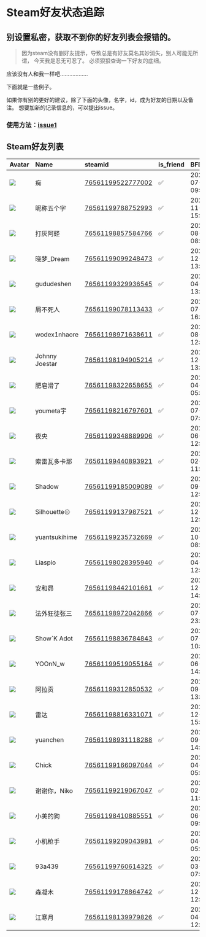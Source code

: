 # Steam好友状态追踪
## 别设置私密，获取不到你的好友列表会报错的。

> 因为steam没有删好友提示，导致总是有好友莫名其妙消失，别人可能无所谓，
> 今天我是忍无可忍了。 必须狠狠查询一下好友的底细。

应该没有人和我一样吧………………

下面就是一些例子。

如果你有别的更好的建议，除了下面的头像，名字，id，成为好友的日期以及备注。 想要加新的记录信息的，可以提出issue。

### 使用方法：[issue1](https://github.com/systemannounce/SteamFriends/issues/1)



## Steam好友列表
| Avatar                                                                            | Name           | steamid                                                                     | is_friend   | BFD                 | removed_time   | Remark   |
|:----------------------------------------------------------------------------------|:---------------|:----------------------------------------------------------------------------|:------------|:--------------------|:---------------|:---------|
| ![](https://avatars.steamstatic.com/f2d6c6c805ce9302e49733e3dc81abe92430abf0.jpg) | 痴              | [76561199522777002](https://steamcommunity.com/profiles/76561199522777002/) | ✅           | 2023-07-20 09:55:51 |                |          |
| ![](https://avatars.steamstatic.com/8a7a40594360fa44f060538031c9f6eb672ba15f.jpg) | 昵称五个字          | [76561199788752993](https://steamcommunity.com/profiles/76561199788752993/) | ✅           | 2024-11-23 15:15:43 |                |          |
| ![](https://avatars.steamstatic.com/14fa45d90d1774068441651602af9b2de61890b4.jpg) | 打灰阿蛏           | [76561198857584766](https://steamcommunity.com/profiles/76561198857584766/) | ✅           | 2023-08-21 08:43:35 |                |          |
| ![](https://avatars.steamstatic.com/3f5e9daea59216d7fe13df4e031d3537580e5e21.jpg) | 晓梦_Dream       | [76561199099248473](https://steamcommunity.com/profiles/76561199099248473/) | ✅           | 2023-12-09 13:11:52 |                |          |
| ![](https://avatars.steamstatic.com/ed334ef12fcaefdfb69c12c328c7280fdbf017d3.jpg) | gududeshen     | [76561199329936545](https://steamcommunity.com/profiles/76561199329936545/) | ✅           | 2024-04-12 13:53:47 |                |          |
| ![](https://avatars.steamstatic.com/6f92cef11feebc370f25eb6c0e36daff3379fa01.jpg) | 屑不死人           | [76561199078113433](https://steamcommunity.com/profiles/76561199078113433/) | ✅           | 2021-07-12 16:52:13 |                |          |
| ![](https://avatars.steamstatic.com/e5ef44d957eed050f65925083c0c563734e977c1.jpg) | wodex1nhaore   | [76561198971638611](https://steamcommunity.com/profiles/76561198971638611/) | ✅           | 2023-08-25 12:47:31 |                |          |
| ![](https://avatars.steamstatic.com/ce03b9a8c7f4f4f1dd8c9f88d84c1abdb1421638.jpg) | Johnny Joestar | [76561198194905214](https://steamcommunity.com/profiles/76561198194905214/) | ✅           | 2023-12-09 13:13:53 |                |          |
| ![](https://avatars.steamstatic.com/8b94dbac7af078bcf68b46ed7f07412615b59756.jpg) | 肥皂滑了           | [76561198322658655](https://steamcommunity.com/profiles/76561198322658655/) | ✅           | 2024-04-13 05:09:22 |                |          |
| ![](https://avatars.steamstatic.com/ae3624efee29ed79e60ee5643b93108c368dacc7.jpg) | youmeta宇       | [76561198216797601](https://steamcommunity.com/profiles/76561198216797601/) | ✅           | 2025-07-15 07:51:25 |                |          |
| ![](https://avatars.steamstatic.com/7077f4e83f66a62f922537e5cfd5987cdfdac8bb.jpg) | 夜央             | [76561199348889906](https://steamcommunity.com/profiles/76561199348889906/) | ✅           | 2025-06-16 12:39:22 |                |          |
| ![](https://avatars.steamstatic.com/2c18010a3d4bca2a7df1d3445f0e40244dd43688.jpg) | 索雷瓦多卡那         | [76561199440893921](https://steamcommunity.com/profiles/76561199440893921/) | ✅           | 2025-02-23 11:25:34 |                |          |
| ![](https://avatars.steamstatic.com/3e555224ae8683d9dc8fe4e053a9c3a77374ebcd.jpg) | Shadow         | [76561199185009089](https://steamcommunity.com/profiles/76561199185009089/) | ✅           | 2023-09-16 12:49:13 |                |          |
| ![](https://avatars.steamstatic.com/f67df7e8ec034e0c1dbe6bf6011ba079e561f08d.jpg) | Silhouette۞    | [76561199137987521](https://steamcommunity.com/profiles/76561199137987521/) | ✅           | 2024-12-08 12:42:29 |                |          |
| ![](https://avatars.steamstatic.com/dc966d7f5cb5154f2d5cbdb3bb0cd24b7084f46f.jpg) | yuantsukihime  | [76561199235732669](https://steamcommunity.com/profiles/76561199235732669/) | ✅           | 2024-10-07 08:52:15 |                |          |
| ![](https://avatars.steamstatic.com/5bbec8cc42033aca42d02a2c8e5b7a04daf39a5f.jpg) | Liaspio        | [76561198028395940](https://steamcommunity.com/profiles/76561198028395940/) | ✅           | 2025-04-24 12:28:31 |                |          |
| ![](https://avatars.steamstatic.com/70e4792b508267b87dfcf24e559ecbe7c483021d.jpg) | 安和昴            | [76561198442101661](https://steamcommunity.com/profiles/76561198442101661/) | ✅           | 2023-12-31 14:26:51 |                |          |
| ![](https://avatars.steamstatic.com/f46a7ef0f2d3cb1c5c83d33525b17924963b28d8.jpg) | 法外狂徒张三         | [76561198972042866](https://steamcommunity.com/profiles/76561198972042866/) | ✅           | 2025-07-06 23:39:35 |                |          |
| ![](https://avatars.steamstatic.com/042f139d03b688960e99d9d66c4c06a8a7dc6542.jpg) | Show`K Adot    | [76561198836784843](https://steamcommunity.com/profiles/76561198836784843/) | ✅           | 2025-07-15 10:49:57 |                |          |
| ![](https://avatars.steamstatic.com/b1964f3661bd8f8bfa4d2994b1317ccf12ca763e.jpg) | YOOnN_w        | [76561199519055164](https://steamcommunity.com/profiles/76561199519055164/) | ✅           | 2023-06-22 14:17:32 |                |          |
| ![](https://avatars.steamstatic.com/36ba15a7c51a90088c5c7d0a81ab68b5705b0fb2.jpg) | 阿拉贡            | [76561199312850532](https://steamcommunity.com/profiles/76561199312850532/) | ✅           | 2023-09-18 13:41:04 |                |          |
| ![](https://avatars.steamstatic.com/e18461ae75d48da93fc93022d0fcd2a8a332ec2e.jpg) | 雷达             | [76561198816331071](https://steamcommunity.com/profiles/76561198816331071/) | ✅           | 2024-12-14 15:20:51 |                |          |
| ![](https://avatars.steamstatic.com/fc5d8974fd3b0cd4519d382edd70e89172d6da5b.jpg) | yuanchen       | [76561198931118288](https://steamcommunity.com/profiles/76561198931118288/) | ✅           | 2023-09-06 14:14:06 |                |          |
| ![](https://avatars.steamstatic.com/694b257d11b8cbecb906329ef8132ddbde4e815a.jpg) | Chick          | [76561199166097044](https://steamcommunity.com/profiles/76561199166097044/) | ✅           | 2024-04-13 05:09:20 |                |          |
| ![](https://avatars.steamstatic.com/b3877044cdfff2ddb4288f670e0656064d9f1b2d.jpg) | 谢谢你，Niko       | [76561199219067047](https://steamcommunity.com/profiles/76561199219067047/) | ✅           | 2024-02-11 11:41:27 |                |          |
| ![](https://avatars.steamstatic.com/6dcaa80a7efa281d8c1bf2d34e1001b978722536.jpg) | 小美的狗           | [76561198410885551](https://steamcommunity.com/profiles/76561198410885551/) | ✅           | 2023-06-13 09:01:17 |                |          |
| ![](https://avatars.steamstatic.com/7e991c29a2959b17b296b08a38168183d8dc62c9.jpg) | 小机枪手           | [76561199209043981](https://steamcommunity.com/profiles/76561199209043981/) | ✅           | 2024-04-13 05:09:19 |                |          |
| ![](https://avatars.steamstatic.com/fef49e7fa7e1997310d705b2a6158ff8dc1cdfeb.jpg) | 93a439         | [76561199760614325](https://steamcommunity.com/profiles/76561199760614325/) | ✅           | 2025-03-26 07:59:04 |                |          |
| ![](https://avatars.steamstatic.com/3f5e9daea59216d7fe13df4e031d3537580e5e21.jpg) | 森凝木            | [76561199178864742](https://steamcommunity.com/profiles/76561199178864742/) | ✅           | 2024-12-08 12:46:45 |                |          |
| ![](https://avatars.steamstatic.com/278c8978d6987f486190170963d7b86c46084292.jpg) | 江寒月            | [76561198139979826](https://steamcommunity.com/profiles/76561198139979826/) | ✅           | 2025-04-24 12:59:52 |                |          |